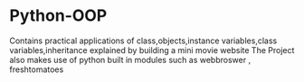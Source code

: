 # Python-OOP
Contains practical applications of class,objects,instance variables,class variables,inheritance explained by building a mini movie website
The Project also makes use of python built in modules such as webbroswer , freshtomatoes


